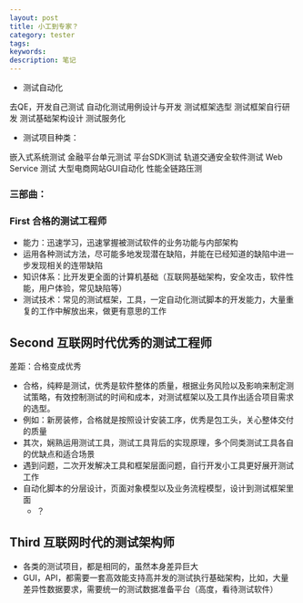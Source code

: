 ```yaml
---
layout: post
title: 小工到专家？
category: tester
tags:  
keywords:  
description: 笔记
---
```

*  测试自动化

去QE，开发自己测试
自动化测试用例设计与开发
测试框架选型
测试框架自行研发
测试基础架构设计
测试服务化

* 测试项目种类：

嵌入式系统测试
金融平台单元测试
平台SDK测试
轨道交通安全软件测试
Web Service 测试
大型电商网站GUI自动化
性能全链路压测



### 三部曲：
### First 合格的测试工程师

* 能力：迅速学习，迅速掌握被测试软件的业务功能与内部架构
* 运用各种测试方法，尽可能多地发现潜在缺陷，并能在已经知道的缺陷中进一步发现相关的连带缺陷
* 知识体系：比开发更全面的计算机基础（互联网基础架构，安全攻击，软件性能，用户体验，常见缺陷等）
* 测试技术：常见的测试框架，工具，一定自动化测试脚本的开发能力，大量重复的工作中解放出来，做更有意思的工作
## Second 互联网时代优秀的测试工程师
差距：合格变成优秀
* 合格，纯粹是测试，优秀是软件整体的质量，根据业务风险以及影响来制定测试策略，有效控制测试的时间和成本，对测试框架以及工具作出适合项目需求的选型。
* 例如：新房装修，合格就是按照设计安装工序，优秀是包工头，关心整体交付的质量
* 其次，娴熟运用测试工具，测试工具背后的实现原理，多个同类测试工具各自的优缺点和适合场景
* 遇到问题，二次开发解决工具和框架层面问题，自行开发小工具更好展开测试工作
* 自动化脚本的分层设计，页面对象模型以及业务流程模型，设计到测试框架里面
  * ？
## Third 互联网时代的测试架构师
* 各类的测试项目，都是相同的，虽然本身差异巨大
* GUI，API，都需要一套高效能支持高并发的测试执行基础架构，比如，大量差异性数据要求，需要统一的测试数据准备平台（高度，看待测试软件）
